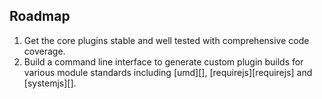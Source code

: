 ## Roadmap

1. Get the core plugins stable and well tested with comprehensive code coverage.
2. Build a command line interface to generate custom plugin builds for various module standards including [umd][], [requirejs][requirejs] and [systemjs][].
